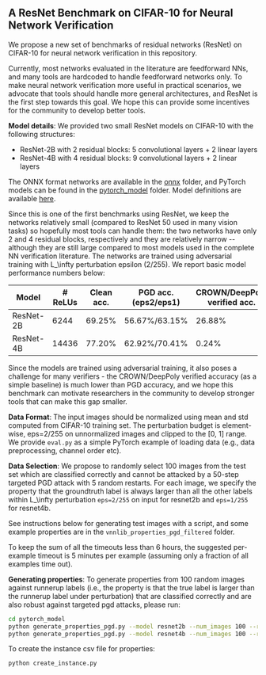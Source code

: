 A ResNet Benchmark on CIFAR-10 for Neural Network Verification
-----

We propose a new set of benchmarks of residual networks (ResNet) on CIFAR-10
for neural network verification in this repository.

Currently, most networks evaluated in the literature are feedforward NNs, and
many tools are hardcoded to handle feedforward networks only. To make neural
network verification more useful in practical scenarios, we advocate that tools
should handle more general architectures, and ResNet is the first step towards
this goal. We hope this can provide some incentives for the community to
develop better tools.

**Model details**: We provided two small ResNet models on CIFAR-10 with the following structures:

- ResNet-2B with 2 residual blocks: 5 convolutional layers + 2 linear layers
- ResNet-4B with 4 residual blocks: 9 convolutional layers + 2 linear layers

The ONNX format networks are available in the [onnx](onnx/) folder, and PyTorch models
can be found in the [pytorch_model](pytorch_model) folder. Model definitions
are available [here](pytorch_model/resnet.py).

Since this is one of the first benchmarks using ResNet, we keep the networks
relatively small (compared to ResNet 50 used in many vision tasks) so hopefully
most tools can handle them: the two networks have only 2 and 4 residual blocks,
respectively and they are relatively narrow -- although they are still large
compared to most models used in the complete NN verification literature. The
networks are trained using adversarial training with L_\infty perturbation
epsilon (2/255). We report basic model performance numbers below:

| Model      | # ReLUs | Clean acc. | PGD acc.(eps2/eps1) | CROWN/DeepPoly verified acc. |
|------------|---------|------------|---------------------|------------------------------|
| ResNet-2B  |   6244  |    69.25%  |    56.67%/63.15%    |   26.88%                     |
| ResNet-4B  |  14436  |    77.20%  |    62.92%/70.41%    |    0.24%                     |

Since the models are trained using adversarial training, it also poses a
challenge for many verifiers - the CROWN/DeepPoly verified accuracy (as a
simple baseline) is much lower than PGD accuracy, and we hope this benchmark
can motivate researchers in the community to develop stronger tools that can
make this gap smaller.

**Data Format**: The input images should be normalized using mean and std
computed from CIFAR-10 training set. The perturbation budget is element-wise,
eps=2/255 on unnormalized images and clipped to the [0, 1] range. We provide
`eval.py` as a simple PyTorch example of loading data (e.g., data
preprocessing, channel order etc).

**Data Selection**: We propose to randomly select 100 images from the test set
which are classified correctly and cannot be attacked by a 50-step targeted PGD
attack with 5 random restarts.  For each image, we specify the property that the groundtruth label
is always larger than all the other labels within L_\infty perturbation `eps=2/255` 
on input for resnet2b and `eps=1/255` for resnet4b. 

See instructions below for generating test images with a script, and some example
properties are in the `vnnlib_properties_pgd_filtered` folder.

To keep the sum of all the timeouts less than 6 hours, the suggested
per-example timeout is 5 minutes per example (assuming only a fraction of all
examples time out).


**Generating properties**: To generate properties from 100 random images
against runnerup labels (i.e., the property is that the true label is larger
than the runnerup label under perturbation) that are classified correctly and
are also robust against targeted pgd attacks, please run:

```bash
cd pytorch_model
python generate_properties_pgd.py --model resnet2b --num_images 100 --random True --epsilons '2/255'
python generate_properties_pgd.py --model resnet4b --num_images 100 --random True --epsilons '1/255'
```

To create the instance csv file for properties:
```bash
python create_instance.py
```
